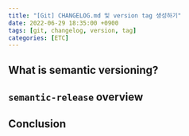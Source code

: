 ```yaml
---
title: "[Git] CHANGELOG.md 및 version tag 생성하기"
date: 2022-06-29 18:35:00 +0900
tags: [git, changelog, version, tag]
categories: [ETC]
---
```


## What is semantic versioning?

## `semantic-release` overview

## Conclusion
